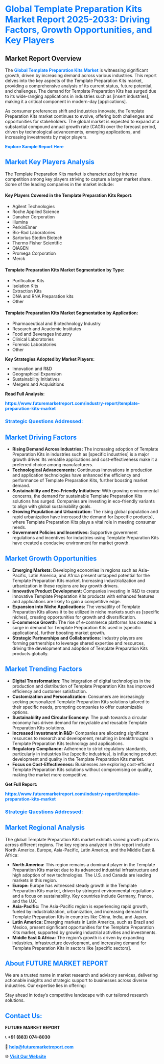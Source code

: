 <h1 style="color: #007BFF;">Global Template Preparation Kits Market Report 2025-2033: Driving Factors, Growth Opportunities, and Key Players</h1>

<section id="overview">
<h2>Market Report Overview</h2>
<p>The <a href="https://www.futuremarketreport.com/industry-report/template-preparation-kits-market" style="color: #007BFF; text-decoration: none;"><strong>Global Template Preparation Kits Market</strong></a> is witnessing significant growth, driven by increasing demand across various industries. This report delves into the key aspects of the Template Preparation Kits market, providing a comprehensive analysis of its current status, future potential, and challenges. The demand for Template Preparation Kits has surged due to its wide-ranging applications in industries such as [insert industries], making it a critical component in modern-day [applications].</p>
<p>As consumer preferences shift and industries innovate, the Template Preparation Kits market continues to evolve, offering both challenges and opportunities for stakeholders. The global market is expected to expand at a substantial compound annual growth rate (CAGR) over the forecast period, driven by technological advancements, emerging applications, and increasing investments by major players.</p>
</section>

<section id="overview">
<p><a href="https://www.futuremarketreport.com/request-sample/reportId=78335" style="color: #007BFF; text-decoration: none;"><strong>Explore Sample Report Here</strong></a></p>
</section>

<section id="key-players">
<h2 style="color: #007BFF;">Market Key Players Analysis</h2>
<p>The Template Preparation Kits market is characterized by intense competition among key players striving to capture a larger market share. Some of the leading companies in the market include:</p>
<h4>Key Players Covered in the Template Preparation Kits Report:</h4>
<ul><li>Agilent Technologies</li><li>Roche Applied Science</li><li>Danaher Corporation</li><li>Illumina</li><li>PerkinElmer</li><li>Bio-Rad Laboratories</li><li>Sartorius Stedim Biotech</li><li>Thermo Fisher Scientific</li><li>QIAGEN</li><li>Promega Corporation</li><li>Merck</li></ul>
<h4>Template Preparation Kits Market Segmentation by Type:</h4>
<ul><li>Purification Kits</li><li>Isolation Kits</li><li>Extraction Kits</li><li>DNA and RNA Preparation kits</li><li>Other</li></ul>

<h4>Template Preparation Kits Market Segmentation by Application:</h4>
<ul><li>Pharmaceutical and Biotechnology Industry</li><li>Research and Academic Institutes</li><li>Food and Beverages Industry</li><li>Clinical Laboratories</li><li>Forensic Laboratories</li><li>Other</li></ul>
<p><strong>Key Strategies Adopted by Market Players:</strong></p>
<ul>
<li>Innovation and R&D</li>
<li>Geographical Expansion</li>
<li>Sustainability Initiatives</li>
<li>Mergers and Acquisitions</li>
</ul>
</section>

<section>
<p><strong>Read Full Analysis: </strong></p><a href="https://www.futuremarketreport.com/industry-report/template-preparation-kits-market" style="color: #007BFF; text-decoration: none;"><strong>https://www.futuremarketreport.com/industry-report/template-preparation-kits-market</strong></a>
<h3 style="color: #007BFF;">Strategic Questions Addressed:</h3>
</section>

<section id="driving-factors">
<h2 style="color: #007BFF;">Market Driving Factors</h2>
<ul>
<li><strong>Rising Demand Across Industries:</strong> The increasing adoption of Template Preparation Kits in industries such as [specific industries] is a major growth driver. Its versatile applications and cost-effectiveness make it a preferred choice among manufacturers.</li>
<li><strong>Technological Advancements:</strong> Continuous innovations in production and application technologies have enhanced the efficiency and performance of Template Preparation Kits, further boosting market demand.</li>
<li><strong>Sustainability and Eco-Friendly Initiatives:</strong> With growing environmental concerns, the demand for sustainable Template Preparation Kits solutions has surged. Companies are investing in eco-friendly variants to align with global sustainability goals.</li>
<li><strong>Growing Population and Urbanization:</strong> The rising global population and rapid urbanization have increased the demand for [specific products], where Template Preparation Kits plays a vital role in meeting consumer needs.</li>
<li><strong>Government Policies and Incentives:</strong> Supportive government regulations and incentives for industries using Template Preparation Kits have created a conducive environment for market growth.</li>
</ul>
</section>

<section id="growth-opportunities">
<h2 style="color: #007BFF;">Market Growth Opportunities</h2>
<ul>
<li><strong>Emerging Markets:</strong> Developing economies in regions such as Asia-Pacific, Latin America, and Africa present untapped potential for the Template Preparation Kits market. Increasing industrialization and urbanization in these regions are key growth drivers.</li>
<li><strong>Innovative Product Development:</strong> Companies investing in R&D to create innovative Template Preparation Kits products with enhanced features and applications are likely to gain a competitive edge.</li>
<li><strong>Expansion into Niche Applications:</strong> The versatility of Template Preparation Kits allows it to be utilized in niche markets such as [specific niches], creating opportunities for growth and diversification.</li>
<li><strong>E-commerce Growth:</strong> The rise of e-commerce platforms has created a surge in demand for Template Preparation Kits used in [specific applications], further boosting market growth.</li>
<li><strong>Strategic Partnerships and Collaborations:</strong> Industry players are forming partnerships to leverage shared expertise and resources, driving the development and adoption of Template Preparation Kits products globally.</li>
</ul>
</section>

<section id="trending-factors">
<h2 style="color: #007BFF;">Market Trending Factors</h2>
<ul>
<li><strong>Digital Transformation:</strong> The integration of digital technologies in the production and distribution of Template Preparation Kits has improved efficiency and customer satisfaction.</li>
<li><strong>Customization and Personalization:</strong> Consumers are increasingly seeking personalized Template Preparation Kits solutions tailored to their specific needs, prompting companies to offer customizable options.</li>
<li><strong>Sustainability and Circular Economy:</strong> The push towards a circular economy has driven demand for recyclable and reusable Template Preparation Kits solutions.</li>
<li><strong>Increased Investment in R&D:</strong> Companies are allocating significant resources to research and development, resulting in breakthroughs in Template Preparation Kits technology and applications.</li>
<li><strong>Regulatory Compliance:</strong> Adherence to strict regulatory standards, particularly in industries like [specific industries], is influencing product development and quality in the Template Preparation Kits market.</li>
<li><strong>Focus on Cost-Effectiveness:</strong> Businesses are exploring cost-efficient Template Preparation Kits solutions without compromising on quality, making the market more competitive.</li>
</ul>
</section>

<section>
<p><strong>Get Full Report: </strong></p><a href="https://www.futuremarketreport.com/industry-report/template-preparation-kits-market" style="color: #007BFF; text-decoration: none;"><strong>https://www.futuremarketreport.com/industry-report/template-preparation-kits-market</strong></a>
<h3 style="color: #007BFF;">Strategic Questions Addressed:</h3>
</section>


<section id="regional-analysis">
<h2 style="color: #007BFF;">Market Regional Analysis</h2>
<p>The global Template Preparation Kits market exhibits varied growth patterns across different regions. The key regions analyzed in this report include North America, Europe, Asia-Pacific, Latin America, and the Middle East & Africa:</p>
<ul>
<li><strong>North America:</strong> This region remains a dominant player in the Template Preparation Kits market due to its advanced industrial infrastructure and high adoption of new technologies. The U.S. and Canada are leading markets in this region.</li>
<li><strong>Europe:</strong> Europe has witnessed steady growth in the Template Preparation Kits market, driven by stringent environmental regulations and a focus on sustainability. Key countries include Germany, France, and the U.K.</li>
<li><strong>Asia-Pacific:</strong> The Asia-Pacific region is experiencing rapid growth, fueled by industrialization, urbanization, and increasing demand for Template Preparation Kits in countries like China, India, and Japan.</li>
<li><strong>Latin America:</strong> Emerging markets in Latin America, such as Brazil and Mexico, present significant opportunities for the Template Preparation Kits market, supported by growing industrial activities and investments.</li>
<li><strong>Middle East & Africa:</strong> The region’s growth is driven by expanding industries, infrastructure development, and increasing demand for Template Preparation Kits in sectors like [specific sectors].</li>
</ul>
</section>

<footer>
<h2 style="color: #007BFF;">About FUTURE MARKET REPORT</h2>
<p>We are a trusted name in market research and advisory services, delivering actionable insights and strategic support to businesses across diverse industries. Our expertise lies in offering:</p>

<p>Stay ahead in today’s competitive landscape with our tailored research solutions.</p>

<h2 style="color: #007BFF;">Contact Us:</h2>
<p><strong>FUTURE MARKET REPORT</strong></p>
<p>📞 <strong>+91 (883) 074-8030</strong></p>
<p>📧 <strong><a href="mailto:help@futuremarketreport.com" style="color: #007BFF;">help@futuremarketreport.com</a></strong></p>
<p>🌐 <strong><a href="https://www.futuremarketreport.com/" style="color: #007BFF;">Visit Our Website</a></strong></p>
</footer>